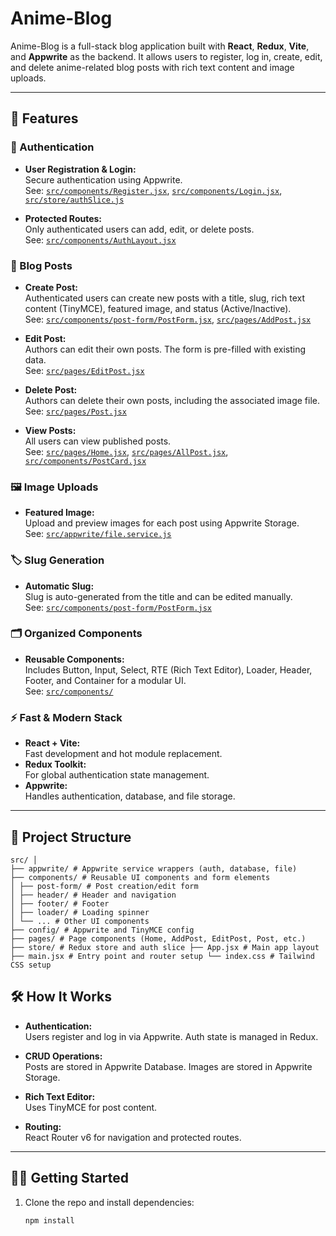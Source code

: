# Anime-Blog

Anime-Blog is a full-stack blog application built with **React**, **Redux**, **Vite**, and **Appwrite** as the backend. It allows users to register, log in, create, edit, and delete anime-related blog posts with rich text content and image uploads.

---

## 🚀 Features

### 📝 Authentication

- **User Registration & Login:**  
  Secure authentication using Appwrite.  
  See: [`src/components/Register.jsx`](src/components/Register.jsx), [`src/components/Login.jsx`](src/components/Login.jsx), [`src/store/authSlice.js`](src/store/authSlice.js)

- **Protected Routes:**  
  Only authenticated users can add, edit, or delete posts.  
  See: [`src/components/AuthLayout.jsx`](src/components/AuthLayout.jsx)

### 📰 Blog Posts

- **Create Post:**  
  Authenticated users can create new posts with a title, slug, rich text content (TinyMCE), featured image, and status (Active/Inactive).  
  See: [`src/components/post-form/PostForm.jsx`](src/components/post-form/PostForm.jsx), [`src/pages/AddPost.jsx`](src/pages/AddPost.jsx)

- **Edit Post:**  
  Authors can edit their own posts. The form is pre-filled with existing data.  
  See: [`src/pages/EditPost.jsx`](src/pages/EditPost.jsx)

- **Delete Post:**  
  Authors can delete their own posts, including the associated image file.  
  See: [`src/pages/Post.jsx`](src/pages/Post.jsx)

- **View Posts:**  
  All users can view published posts.  
  See: [`src/pages/Home.jsx`](src/pages/Home.jsx), [`src/pages/AllPost.jsx`](src/pages/AllPost.jsx), [`src/components/PostCard.jsx`](src/components/PostCard.jsx)

### 🖼️ Image Uploads

- **Featured Image:**  
  Upload and preview images for each post using Appwrite Storage.  
  See: [`src/appwrite/file.service.js`](src/appwrite/file.service.js)

### 🏷️ Slug Generation

- **Automatic Slug:**  
  Slug is auto-generated from the title and can be edited manually.  
  See: [`src/components/post-form/PostForm.jsx`](src/components/post-form/PostForm.jsx)

### 🗂️ Organized Components

- **Reusable Components:**  
  Includes Button, Input, Select, RTE (Rich Text Editor), Loader, Header, Footer, and Container for a modular UI.  
  See: [`src/components/`](src/components/)

### ⚡ Fast & Modern Stack

- **React + Vite:**  
  Fast development and hot module replacement.
- **Redux Toolkit:**  
  For global authentication state management.
- **Appwrite:**  
  Handles authentication, database, and file storage.

---

## 📁 Project Structure
```
src/ │ 
├── appwrite/ # Appwrite service wrappers (auth, database, file)
├── components/ # Reusable UI components and form elements
│ ├── post-form/ # Post creation/edit form
│ ├── header/ # Header and navigation
│ ├── footer/ # Footer
│ ├── loader/ # Loading spinner
│ └── ... # Other UI components
├── config/ # Appwrite and TinyMCE config 
├── pages/ # Page components (Home, AddPost, EditPost, Post, etc.) 
├── store/ # Redux store and auth slice ├── App.jsx # Main app layout 
├── main.jsx # Entry point and router setup └── index.css # Tailwind CSS setup

```

## 🛠️ How It Works

- **Authentication:**  
  Users register and log in via Appwrite. Auth state is managed in Redux.

- **CRUD Operations:**  
  Posts are stored in Appwrite Database. Images are stored in Appwrite Storage.

- **Rich Text Editor:**  
  Uses TinyMCE for post content.

- **Routing:**  
  React Router v6 for navigation and protected routes.

---

## 🧑‍💻 Getting Started

1. Clone the repo and install dependencies:
   ```sh
   npm install
   ```
